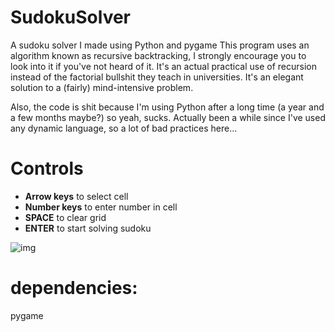 # SudokuSolver
A sudoku solver I made using Python and pygame
This program uses an algorithm known as recursive backtracking, I strongly encourage you to look into it if you've not heard of it.
It's an actual practical use of recursion instead of the factorial bullshit they teach in universities. It's an elegant solution to
a (fairly) mind-intensive problem.

Also, the code is shit because I'm using Python after a long time (a year and a few months maybe?) so yeah, sucks.
Actually been a while since I've used any dynamic language, so a lot of bad practices here...

# Controls
* **Arrow keys** to select cell
* **Number keys** to enter number in cell
* **SPACE** to clear grid
* **ENTER** to start solving sudoku


![img](https://i.ibb.co/cxpQGPP/Screenshot-7.png)

# dependencies:
pygame
